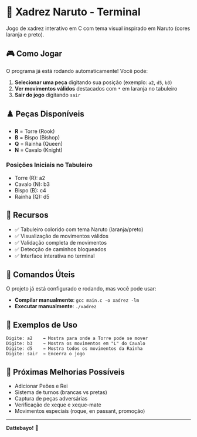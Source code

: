 # 🍥 Xadrez Naruto - Terminal

Jogo de xadrez interativo em C com tema visual inspirado em Naruto (cores laranja e preto).

## 🎮 Como Jogar

O programa já está rodando automaticamente! Você pode:

1. **Selecionar uma peça** digitando sua posição (exemplo: `a2`, `d5`, `b3`)
2. **Ver movimentos válidos** destacados com `*` em laranja no tabuleiro
3. **Sair do jogo** digitando `sair`

## ♟️ Peças Disponíveis

- **R** = Torre (Rook)
- **B** = Bispo (Bishop) 
- **Q** = Rainha (Queen)
- **N** = Cavalo (Knight)

### Posições Iniciais no Tabuleiro

- Torre (R): a2
- Cavalo (N): b3
- Bispo (B): c4
- Rainha (Q): d5

## 🎨 Recursos

- ✅ Tabuleiro colorido com tema Naruto (laranja/preto)
- ✅ Visualização de movimentos válidos
- ✅ Validação completa de movimentos
- ✅ Detecção de caminhos bloqueados
- ✅ Interface interativa no terminal

## 🔧 Comandos Úteis

O projeto já está configurado e rodando, mas você pode usar:

- **Compilar manualmente**: `gcc main.c -o xadrez -lm`
- **Executar manualmente**: `./xadrez`

## 📝 Exemplos de Uso

```
Digite: a2    → Mostra para onde a Torre pode se mover
Digite: b3    → Mostra os movimentos em "L" do Cavalo
Digite: d5    → Mostra todos os movimentos da Rainha
Digite: sair  → Encerra o jogo
```

## 🚀 Próximas Melhorias Possíveis

- Adicionar Peões e Rei
- Sistema de turnos (brancas vs pretas)
- Captura de peças adversárias
- Verificação de xeque e xeque-mate
- Movimentos especiais (roque, en passant, promoção)

---

**Dattebayo!** 🍥

